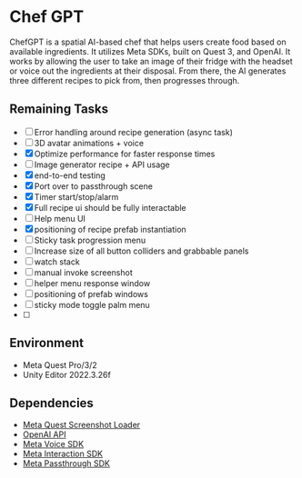 # Chef GPT
ChefGPT is a spatial AI-based chef that helps users create food based on available ingredients. It utilizes Meta SDKs, built on Quest 3, and OpenAI. It works by allowing the user to take an image of their fridge with the headset or voice out the ingredients at their disposal. From there, the AI generates three different recipes to pick from, then progresses through.

## Remaining Tasks
- [ ] Error handling around recipe generation (async task)
- [ ] 3D avatar animations + voice
- [x] Optimize performance for faster response times
- [ ] Image generator recipe + API usage
- [x] end-to-end testing
- [x] Port over to passthrough scene
- [x] Timer start/stop/alarm
- [x] Full recipe ui should be fully interactable
- [ ] Help menu UI
- [x] positioning of recipe prefab instantiation
- [ ] Sticky task progression menu
- [ ] Increase size of all button colliders and grabbable panels
- [ ] watch stack
- [ ] manual invoke screenshot
- [ ] helper menu response window
- [ ] positioning of prefab windows
- [ ] sticky mode toggle palm menu
- [ ] 

## Environment
- Meta Quest Pro/3/2
- Unity Editor 2022.3.26f
## Dependencies
- [Meta Quest Screenshot Loader](https://github.com/t-34400/MetaQuestScreenshotLoader/)
- [OpenAI API](link-to-API)
- [Meta Voice SDK](link-to-SDK)
- [Meta Interaction SDK](link-to-SDK)
- [Meta Passthrough SDK](link-to-SDK)

<!-- ## Installation
1. Clone the project using the following command:
```bash
git clone --recurse-submodules https://github.com/t-34400/MetaQuestScreenShotLoaderSample.git
```
2. Select `Add` > `Add project from disk` from the `Projects` tab in Unity Hub, and open the cloned directory.
3. Click on the added project to launch the editor.
4. In the editor, open `Assets/Scenes/SampleScene` in the Project window.
5. Add the `ScreenShotLoader` component to the `Views/Scene/LoadScreenShotCanvas/Controllers` object in the scene and configure it as shown in the image below:
![alt text](Images/Component.png "Component")
6. From the menu bar, select `File` > `Build Settings`, then choose Android in the  window and press the `Switch Platform` button.
7. From the menu bar, select `Edit` > `Project Settings`, then open `Meta XR` in the window and select the `Fix All` and `Apply All` buttons if available.
8. Build the project.
-->
